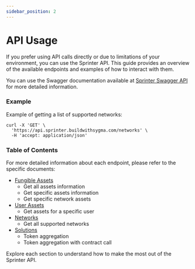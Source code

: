 ```yaml
---
sidebar_position: 2
---
```


# API Usage

If you prefer using API calls directly or due to limitations of your environment, you can use the Sprinter API. This guide provides an overview of the available endpoints and examples of how to interact with them.

You can use the Swagger documentation available at [Sprinter Swagger API](https://api.sprinter.buildwithsygma.com/swagger/index.html) for more detailed information.

### Example

Example of getting a list of supported networks:

```shell
curl -X 'GET' \
  'https://api.sprinter.buildwithsygma.com/networks' \
  -H 'accept: application/json'
```

### Table of Contents

For more detailed information about each endpoint, please refer to the specific documents:

- [Fungible Assets](02-assets.md)
  - Get all assets information
  - Get specific assets information
  - Get specific network assets
- [User Assets](03-user-assets.md)
  - Get assets for a specific user
- [Networks](04-networks.md)
  - Get all supported networks
- [Solutions](05-solutions.md)
  - Token aggregation
  - Token aggregation with contract call

Explore each section to understand how to make the most out of the Sprinter API.
